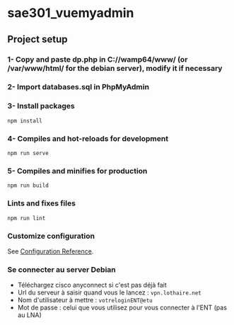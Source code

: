 # sae301_vuemyadmin

## Project setup
### 1- Copy and paste dp.php in C://wamp64/www/ (or /var/www/html/ for the debian server), modify it if necessary

### 2- Import databases.sql in PhpMyAdmin

### 3- Install packages
```
npm install
```


### 4- Compiles and hot-reloads for development
```
npm run serve
```

### 5- Compiles and minifies for production
```
npm run build
```

### Lints and fixes files
```
npm run lint
```

### Customize configuration
See [Configuration Reference](https://cli.vuejs.org/config/).

### Se connecter au server Debian
- Téléchargez cisco anyconnect si c'est pas déjà fait 
- Url du serveur à saisir quand vous le lancez : `vpn.lothaire.net`
- Nom d'utilisateur à mettre : `votreloginENT@etu`
- Mot de passe : celui que vous utilisez pour vous connecter à l'ENT (pas au LNA)